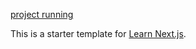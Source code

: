 [project running](https://nextjs-blog-plum-sigma-15.vercel.app/)

This is a starter template for [Learn Next.js](https://nextjs.org/learn).
